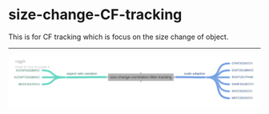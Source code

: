 # size-change-CF-tracking
This is for CF tracking which is focus on the size change of object.

--------
![size-change-correlation-filter-tracking](./imgs/size-change-correlation-filter-tracking.png)
